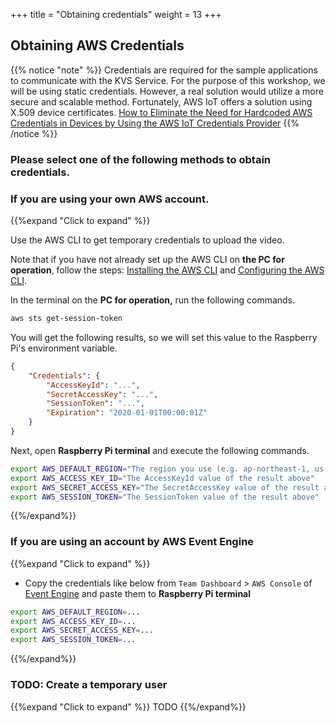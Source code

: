 +++
title = "Obtaining credentials"
weight = 13
+++



## Obtaining AWS Credentials

{{% notice "note" %}}
Credentials are required for the sample applications to communicate with the KVS Service.  For the purpose of this workshop, we will be using static credentials.  However, a real solution would utilize a more secure and scalable method.  Fortunately, AWS IoT offers a solution using X.509 device certificates. 
[How to Eliminate the Need for Hardcoded AWS Credentials in Devices by Using the AWS IoT Credentials Provider](https://aws.amazon.com/jp/blogs/security/how-to-eliminate-the-need-for-hardcoded-aws-credentials-in-devices-by-using-the-aws-iot-credentials-provider/)
{{% /notice %}}

### Please select one of the following methods to obtain credentials.



### If you are using your own AWS account.
{{%expand "Click to expand" %}}


Use the AWS CLI to get temporary credentials to upload the video.

Note that if you have not already set up the AWS CLI on **the PC for operation**, follow the steps:
[Installing the AWS CLI](https://docs.aws.amazon.com/cli/latest/userguide/cli-chap-install.html) and
[Configuring the AWS CLI](https://docs.aws.amazon.com/cli/latest/userguide/cli-chap-configure.html).

In the terminal on the **PC for operation,** run the following commands.

```bash
aws sts get-session-token
```

You will get the following results, so we will set this value to the Raspberry Pi's environment variable.

```json
{
    "Credentials": {
        "AccessKeyId": "...",
        "SecretAccessKey": "...",
        "SessionToken": "...",
        "Expiration": "2020-01-01T00:00:01Z"
    }
}
```

Next, open **Raspberry Pi terminal** and execute the following commands.

```bash
export AWS_DEFAULT_REGION="The region you use (e.g. ap-northeast-1, us-west-2)"
export AWS_ACCESS_KEY_ID="The AccessKeyId value of the result above"
export AWS_SECRET_ACCESS_KEY="The SecretAccessKey value of the result above"
export AWS_SESSION_TOKEN="The SessionToken value of the result above"
```
{{%/expand%}}

### If you are using an account by AWS Event Engine
{{%expand "Click to expand" %}}
- Copy the credentials like below from `Team Dashboard` > `AWS Console` of [Event Engine](https://dashboard.eventengine.run) and paste them to **Raspberry Pi terminal**

```bash
export AWS_DEFAULT_REGION=...
export AWS_ACCESS_KEY_ID=...
export AWS_SECRET_ACCESS_KEY=...
export AWS_SESSION_TOKEN=...
```
{{%/expand%}}

### TODO: Create a temporary user
{{%expand "Click to expand" %}}
TODO
{{%/expand%}}